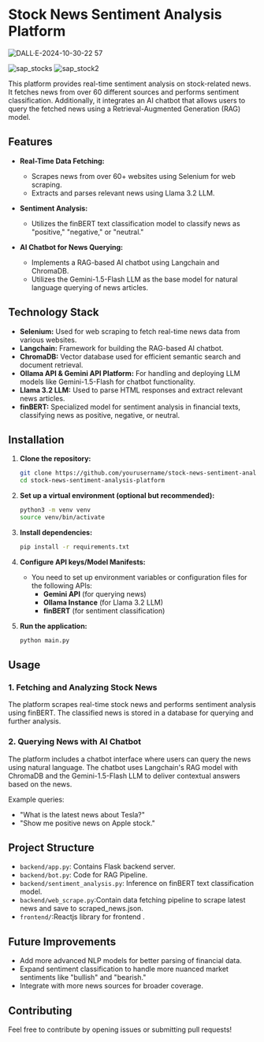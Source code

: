 # Stock News Sentiment Analysis Platform
![DALL·E-2024-10-30-22 57](https://github.com/user-attachments/assets/b2266271-f105-4f4c-a8a4-79c3147d111b)

![sap_stocks](https://github.com/user-attachments/assets/dc342b2e-c589-4f2a-bf9a-b87e8245daa5)
![sap_stock2](https://github.com/user-attachments/assets/810bb33c-d115-41d0-92f5-1fb67005f675)

This platform provides real-time sentiment analysis on stock-related news. It fetches news from over 60 different sources and performs sentiment classification. Additionally, it integrates an AI chatbot that allows users to query the fetched news using a Retrieval-Augmented Generation (RAG) model.

## Features
- **Real-Time Data Fetching:** 
  - Scrapes news from over 60+ websites using Selenium for web scraping.
  - Extracts and parses relevant news using Llama 3.2 LLM.

  
- **Sentiment Analysis:** 
  - Utilizes the finBERT text classification model to classify news as "positive," "negative," or "neutral."

- **AI Chatbot for News Querying:**
  - Implements a RAG-based AI chatbot using Langchain and ChromaDB.
  - Utilizes the Gemini-1.5-Flash LLM as the base model for natural language querying of news articles.

## Technology Stack

- **Selenium:** Used for web scraping to fetch real-time news data from various websites.
- **Langchain:** Framework for building the RAG-based AI chatbot.
- **ChromaDB:** Vector database used for efficient semantic search and document retrieval.
- **Ollama API & Gemini API Platform:** For handling and deploying LLM models like Gemini-1.5-Flash for chatbot functionality.
- **Llama 3.2 LLM:** Used to parse HTML responses and extract relevant news articles.
- **finBERT:** Specialized model for sentiment analysis in financial texts, classifying news as positive, negative, or neutral.

## Installation

1. **Clone the repository:**
   ```bash
   git clone https://github.com/yourusername/stock-news-sentiment-analysis-platform.git
   cd stock-news-sentiment-analysis-platform
   ```

2. **Set up a virtual environment (optional but recommended):**
   ```bash
   python3 -m venv venv
   source venv/bin/activate
   ```

3. **Install dependencies:**
   ```bash
   pip install -r requirements.txt
   ```

4. **Configure API keys/Model Manifests:**
   - You need to set up environment variables or configuration files for the following APIs:
     - **Gemini API** (for querying news)
     - **Ollama Instance** (for Llama 3.2 LLM)
     - **finBERT** (for sentiment classification)

5. **Run the application:**
   ```bash
   python main.py
   ```

## Usage

### 1. **Fetching and Analyzing Stock News**
   The platform scrapes real-time stock news and performs sentiment analysis using finBERT. The classified news is stored in a database for querying and further analysis.

### 2. **Querying News with AI Chatbot**
   The platform includes a chatbot interface where users can query the news using natural language. The chatbot uses Langchain's RAG model with ChromaDB and the Gemini-1.5-Flash LLM to deliver contextual answers based on the news.

   Example queries:
   - "What is the latest news about Tesla?"
   - "Show me positive news on Apple stock."

## Project Structure

- `backend/app.py`: Contains Flask backend server.
- `backend/bot.py`: Code for RAG Pipeline.
- `backend/sentiment_analysis.py`: Inference on finBERT text classification model.
- `backend/web_scrape.py`:Contain data fetching pipeline to scrape latest news and save to scraped_news.json.
- `frontend/`:Reactjs library for frontend .

## Future Improvements

- Add more advanced NLP models for better parsing of financial data.
- Expand sentiment classification to handle more nuanced market sentiments like "bullish" and "bearish."
- Integrate with more news sources for broader coverage.

## Contributing

Feel free to contribute by opening issues or submitting pull requests!
